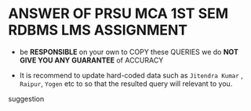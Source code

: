# ANSWER OF PRSU MCA 1ST SEM RDBMS LMS ASSIGNMENT

* be **RESPONSIBLE** on your own to COPY these QUERIES we do **NOT GIVE YOU ANY GUARANTEE** of ACCURACY 

* It is recommend to update hard-coded data such as `Jitendra Kumar`  , `Raipur`, `Yogen` etc to so that the resulted query will relevant to you.

suggestion 